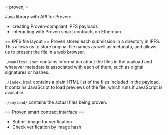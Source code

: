 = provenj =

Java library with API for Proven:
* creating Proven-compliant IPFS payloads
* interacting with Proven smart contracts on Ethereum

== IPFS file layout ==
Proven stores each submission in a directory in IPFS. This allows us to store
original file names as well as metadata, and allows us to present the file
in a web browser.

`./manifest.json` contains information about the files in the payload and
whatever metadata is associated with each of them, such as digital signatures
or hashes.

`./index.html` contains a plain HTML list of the files included in the payload. It contains JavaScript to load previews of the file, which runs if JavaScript is available.

`./payload/` contains the actual files being proven.

== Proven smart contract interface ==
* Submit image for verification
* Check verification by image hash
